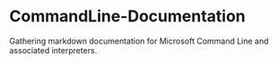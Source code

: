 # CommandLine-Documentation
Gathering markdown documentation for Microsoft Command Line and associated interpreters.

